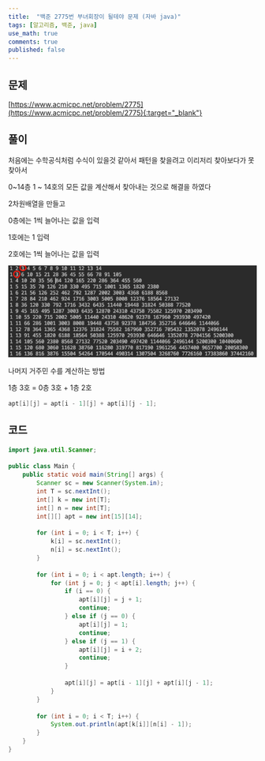 ```yaml
---
title:  "백준 2775번 부녀회장이 될테야 문제 (자바 java)"
tags: [알고리즘, 백준, java]
use_math: true
comments: true
published: false
---
```


## 문제

[https://www.acmicpc.net/problem/2775](https://www.acmicpc.net/problem/2775){:target="_blank"}

## 풀이
처음에는 수학공식처럼 수식이 있을것 같아서 패턴을 찾을려고 이리저리 찾아보다가 못찾아서 

0~14층 1 ~ 14호의 모든 값을 계산해서 찾아내는 것으로 해결을 하였다 

2차원배열을 만들고

0층에는 1씩 늘어나는 값을 입력

1호에는 1 입력

2호에는 1씩 늘어나는 값을 입력

![합계 계산](/assets/images/20200923/boj-2775-01.png)

나머지 거주민 수를 계산하는 방법

1층 3호 = 0층 3호 + 1층 2호

```java 
apt[i][j] = apt[i - 1][j] + apt[i][j - 1];
```

## 코드

```java 
import java.util.Scanner;

public class Main {
    public static void main(String[] args) {
        Scanner sc = new Scanner(System.in);
        int T = sc.nextInt();
        int[] k = new int[T];
        int[] n = new int[T];
        int[][] apt = new int[15][14];

        for (int i = 0; i < T; i++) {
            k[i] = sc.nextInt();
            n[i] = sc.nextInt();
        }

        for (int i = 0; i < apt.length; i++) {
            for (int j = 0; j < apt[i].length; j++) {
                if (i == 0) {
                    apt[i][j] = j + 1;
                    continue;
                } else if (j == 0) {
                    apt[i][j] = 1;
                    continue;
                } else if (j == 1) {
                    apt[i][j] = i + 2;
                    continue;
                }

                apt[i][j] = apt[i - 1][j] + apt[i][j - 1];
            }
        }

        for (int i = 0; i < T; i++) {
            System.out.println(apt[k[i]][n[i] - 1]);
        }
    }
}
```
